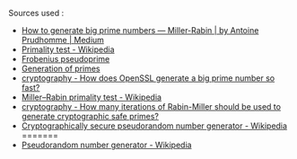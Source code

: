 Sources used :
 - [How to generate big prime numbers — Miller-Rabin | by Antoine Prudhomme | Medium](https://medium.com/@prudywsh/how-to-generate-big-prime-numbers-miller-rabin-49e6e6af32fb)
 - [Primality test - Wikipedia](https://en.wikipedia.org/wiki/Primality_test)
 - [Frobenius pseudoprime](https://en.wikipedia.org/wiki/Frobenius_pseudoprime)
 - [Generation of primes](https://en.wikipedia.org/wiki/Generation_of_primes)
 - [cryptography - How does OpenSSL generate a big prime number so fast?](https://security.stackexchange.com/questions/176394/how-does-openssl-generate-a-big-prime-number-so-fast)
 - [Miller–Rabin primality test - Wikipedia](https://en.wikipedia.org/wiki/Miller%E2%80%93Rabin_primality_test)
 - [cryptography - How many iterations of Rabin-Miller should be used to generate cryptographic safe primes?](https://security.stackexchange.com/questions/4544/how-many-iterations-of-rabin-miller-should-be-used-to-generate-cryptographic-saf)
 - [Cryptographically secure pseudorandom number generator - Wikipedia](https://en.wikipedia.org/wiki/Cryptographically_secure_pseudorandom_number_generator)
=======
 - [Pseudorandom number generator - Wikipedia](https://en.wikipedia.org/wiki/Pseudorandom_number_generator)


